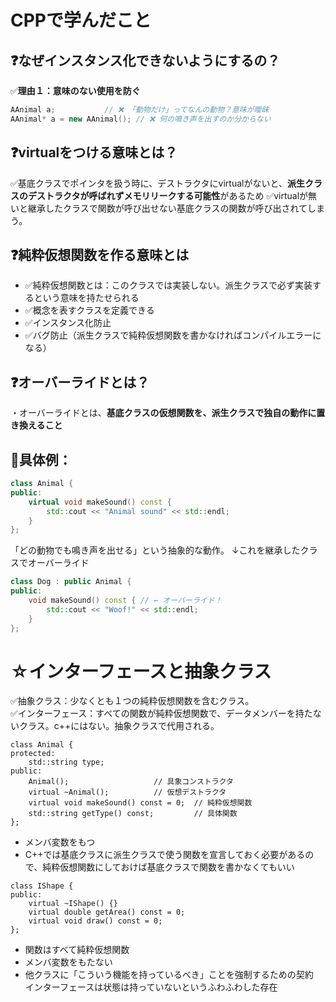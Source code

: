 # CPPで学んだこと

##  ❓なぜインスタンス化できないようにするの？
✅**理由１：意味のない使用を防ぐ**
```cpp
AAnimal a;           // ❌ 「動物だけ」ってなんの動物？意味が曖昧
AAnimal* a = new AAnimal(); // ❌ 何の鳴き声を出すのか分からない
```
## ❓virtualをつける意味とは？
✅基底クラスでポインタを扱う時に、デストラクタにvirtualがないと、**派生クラスのデストラクタが呼ばれずメモリリークする可能性**があるため
✅virtualが無いと継承したクラスで関数が呼び出せない基底クラスの関数が呼び出されてしまう。

## ❓純粋仮想関数を作る意味とは
 - ✅純粋仮想関数とは：このクラスでは実装しない。派生クラスで必ず実装するという意味を持たせられる
 - ✅概念を表すクラスを定義できる
 - ✅インスタンス化防止
 - ✅バグ防止（派生クラスで純粋仮想関数を書かなければコンパイルエラーになる）

## ❓オーバーライドとは？
・オーバーライドとは、**基底クラスの仮想関数を、派生クラスで独自の動作に置き換えること**

## 🔧具体例：
```cpp
class Animal {
public:
    virtual void makeSound() const {
        std::cout << "Animal sound" << std::endl;
    }
};
```
「どの動物でも鳴き声を出せる」という抽象的な動作。
↓これを継承したクラスでオーバーライド
```cpp
class Dog : public Animal {
public:
    void makeSound() const { // ← オーバーライド！
        std::cout << "Woof!" << std::endl;
    }
};
```

# ☆インターフェースと抽象クラス
✅抽象クラス：少なくとも１つの純粋仮想関数を含むクラス。  
✅インターフェース：すべての関数が純粋仮想関数で、データメンバーを持たないクラス。c++にはない。抽象クラスで代用される。
```抽象クラス
class Animal {
protected:
    std::string type;
public:
    Animal();                   // 具象コンストラクタ
    virtual ~Animal();          // 仮想デストラクタ
    virtual void makeSound() const = 0;  // 純粋仮想関数
    std::string getType() const;         // 具体関数
};
```
- メンバ変数をもつ
- C++では基底クラスに派生クラスで使う関数を宣言しておく必要があるので、純粋仮想関数にしておけば基底クラスで関数を書かなくてもいい
```インターフェース風（C++にはない）
class IShape {
public:
    virtual ~IShape() {}
    virtual double getArea() const = 0;
    virtual void draw() const = 0;
};
```
- 関数はすべて純粋仮想関数
- メンバ変数をもたない
- 他クラスに「こういう機能を持っているべき」ことを強制するための契約  
インターフェースは状態は持っていないというふわふわした存在
